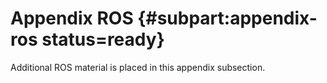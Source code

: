 # Appendix ROS {#subpart:appendix-ros status=ready}

Additional ROS material is placed in this appendix subsection. 